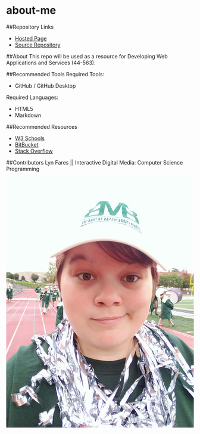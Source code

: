 # about-me

##Repository Links
* [Hosted Page](https://lrfares1996.github.io/fares-about-me/)
* [Source Repository](https://github.com/lrfares1996/fares-about-me)

##About
This repo will be used as a resource for Developing Web Applications and Services (44-563).

##Recommended Tools
Required Tools:
* GitHub / GitHub Desktop

Required Languages:
* HTML5
* Markdown

##Recommended Resources
* [W3 Schools](https://www.w3schools.com/html/default.asp)
* [BitBucket](https://bitbucket.org/)
* [Stack Overflow](https://stackoverflow.com/)

##Contributors
Lyn Fares || Interactive Digital Media: Computer Science Programming

![imgofme](imgofme.jpg)